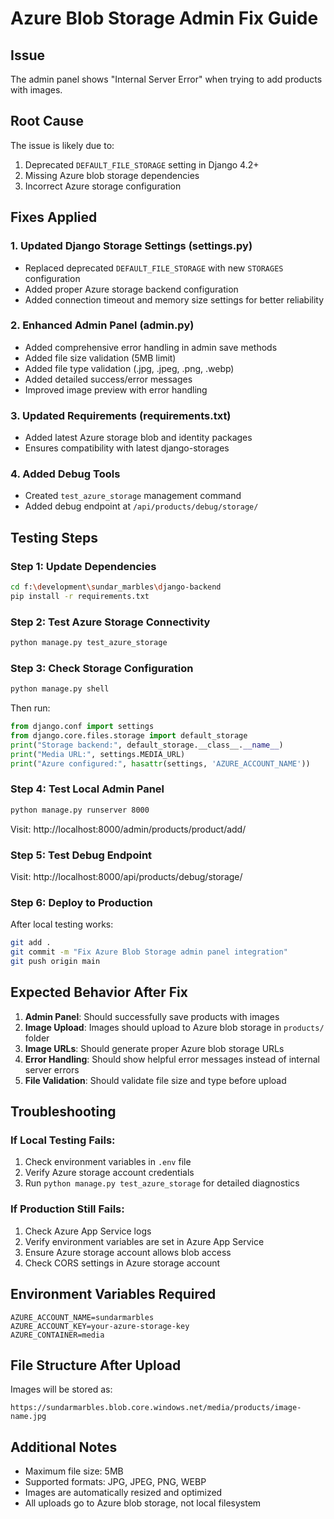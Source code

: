 # Azure Blob Storage Admin Fix Guide

## Issue
The admin panel shows "Internal Server Error" when trying to add products with images.

## Root Cause
The issue is likely due to:
1. Deprecated `DEFAULT_FILE_STORAGE` setting in Django 4.2+
2. Missing Azure blob storage dependencies
3. Incorrect Azure storage configuration

## Fixes Applied

### 1. Updated Django Storage Settings (settings.py)
- Replaced deprecated `DEFAULT_FILE_STORAGE` with new `STORAGES` configuration
- Added proper Azure storage backend configuration
- Added connection timeout and memory size settings for better reliability

### 2. Enhanced Admin Panel (admin.py)
- Added comprehensive error handling in admin save methods
- Added file size validation (5MB limit)
- Added file type validation (.jpg, .jpeg, .png, .webp)
- Added detailed success/error messages
- Improved image preview with error handling

### 3. Updated Requirements (requirements.txt)
- Added latest Azure storage blob and identity packages
- Ensures compatibility with latest django-storages

### 4. Added Debug Tools
- Created `test_azure_storage` management command
- Added debug endpoint at `/api/products/debug/storage/`

## Testing Steps

### Step 1: Update Dependencies
```bash
cd f:\development\sundar_marbles\django-backend
pip install -r requirements.txt
```

### Step 2: Test Azure Storage Connectivity
```bash
python manage.py test_azure_storage
```

### Step 3: Check Storage Configuration
```bash
python manage.py shell
```
Then run:
```python
from django.conf import settings
from django.core.files.storage import default_storage
print("Storage backend:", default_storage.__class__.__name__)
print("Media URL:", settings.MEDIA_URL)
print("Azure configured:", hasattr(settings, 'AZURE_ACCOUNT_NAME'))
```

### Step 4: Test Local Admin Panel
```bash
python manage.py runserver 8000
```
Visit: http://localhost:8000/admin/products/product/add/

### Step 5: Test Debug Endpoint
Visit: http://localhost:8000/api/products/debug/storage/

### Step 6: Deploy to Production
After local testing works:
```bash
git add .
git commit -m "Fix Azure Blob Storage admin panel integration"
git push origin main
```

## Expected Behavior After Fix

1. **Admin Panel**: Should successfully save products with images
2. **Image Upload**: Images should upload to Azure blob storage in `products/` folder
3. **Image URLs**: Should generate proper Azure blob storage URLs
4. **Error Handling**: Should show helpful error messages instead of internal server errors
5. **File Validation**: Should validate file size and type before upload

## Troubleshooting

### If Local Testing Fails:
1. Check environment variables in `.env` file
2. Verify Azure storage account credentials
3. Run `python manage.py test_azure_storage` for detailed diagnostics

### If Production Still Fails:
1. Check Azure App Service logs
2. Verify environment variables are set in Azure App Service
3. Ensure Azure storage account allows blob access
4. Check CORS settings in Azure storage account

## Environment Variables Required
```
AZURE_ACCOUNT_NAME=sundarmarbles
AZURE_ACCOUNT_KEY=your-azure-storage-key
AZURE_CONTAINER=media
```

## File Structure After Upload
Images will be stored as:
```
https://sundarmarbles.blob.core.windows.net/media/products/image-name.jpg
```

## Additional Notes
- Maximum file size: 5MB
- Supported formats: JPG, JPEG, PNG, WEBP
- Images are automatically resized and optimized
- All uploads go to Azure blob storage, not local filesystem

